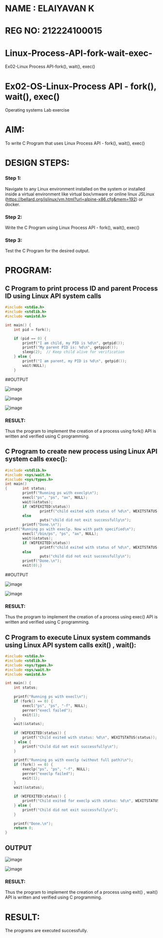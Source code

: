# NAME : ELAIYAVAN K
# REG NO: 212224100015

# Linux-Process-API-fork-wait-exec-
Ex02-Linux Process API-fork(), wait(), exec()
# Ex02-OS-Linux-Process API - fork(), wait(), exec()
Operating systems Lab exercise


# AIM:
To write C Program that uses Linux Process API - fork(), wait(), exec()

# DESIGN STEPS:

### Step 1:

Navigate to any Linux environment installed on the system or installed inside a virtual environment like virtual box/vmware or online linux JSLinux (https://bellard.org/jslinux/vm.html?url=alpine-x86.cfg&mem=192) or docker.

### Step 2:

Write the C Program using Linux Process API - fork(), wait(), exec()

### Step 3:

Test the C Program for the desired output. 

# PROGRAM:

## C Program to print process ID and parent Process ID using Linux API system calls

~~~c
#include <stdio.h>
#include <stdlib.h>
#include <unistd.h>

int main() {
    int pid = fork();

    if (pid == 0) { 
        printf("I am child, my PID is %d\n", getpid()); 
        printf("My parent PID is: %d\n", getppid()); 
        sleep(2);  // Keep child alive for verification
    } else { 
        printf("I am parent, my PID is %d\n", getpid()); 
        wait(NULL); 
    }

~~~
##OUTPUT

![image](https://github.com/user-attachments/assets/d6e253ff-9ed4-4b69-85fb-7f6fba3d6a37)

![image](https://github.com/user-attachments/assets/c699b819-fba8-4cad-8b05-d0f719fa99cf)

![image](https://github.com/user-attachments/assets/bfa38d43-fb29-48a3-a5ed-4839c517c31b)

### RESULT:
Thus the program to implement the creation of a process using fork() API is written and verified using C programming.

## C Program to create new process using Linux API system calls exec():
~~~c
#include <stdlib.h>
#include <sys/wait.h>
#include <sys/types.h>
int main()
{       int status;
        printf("Running ps with execlp\n");
        execl("ps", "ps", "ax", NULL);
        wait(&status);
        if (WIFEXITED(status))
                printf("child exited with status of %d\n", WEXITSTATUS(status));
        else
                puts("child did not exit successfully\n");
        printf("Done.\n");
printf("Running ps with execlp. Now with path specified\n");
        execl("/bin/ps", "ps", "ax", NULL);
        wait(&status);
        if (WIFEXITED(status))
                printf("child exited with status of %d\n", WEXITSTATUS(status));
        else
                puts("child did not exit successfully\n");
        printf("Done.\n");
        exit(0);}

~~~
##OUTPUT


![image](https://github.com/user-attachments/assets/dcda70cf-ef29-49c5-9a90-3746c936b86d)

![image](https://github.com/user-attachments/assets/d42260aa-8a89-45a0-9ea8-1dd076eb9b4f)

### RESULT:
Thus the program to implement the creation of a process using exec() API is written and verified using C programming.


## C Program to execute Linux system commands using Linux API system calls exit() , wait():

~~~c
#include <stdio.h>
#include <stdlib.h>
#include <sys/types.h>
#include <sys/wait.h>
#include <unistd.h>

int main() {
    int status;
    
    printf("Running ps with execl\n");
    if (fork() == 0) {
        execl("ps", "ps", "-f", NULL);
        perror("execl failed");
        exit(1);
    }
    wait(&status);
    
    if (WIFEXITED(status)) {
        printf("Child exited with status: %d\n", WEXITSTATUS(status));
    } else {
        printf("Child did not exit successfully\n");
    }
    
    printf("Running ps with execlp (without full path)\n");
    if (fork() == 0) {
        execlp("ps", "ps", "-f", NULL);
        perror("execlp failed");
        exit(1);
    }
    wait(&status);
    
    if (WIFEXITED(status)) {
        printf("Child exited for execlp with status: %d\n", WEXITSTATUS(status));
    } else {
        printf("Child did not exit successfully\n");
    }
    
    printf("Done.\n");
    return 0;
}

~~~

## OUTPUT


![image](https://github.com/user-attachments/assets/ba3b10f6-009b-43df-85d5-2e21c83505b8)

![image](https://github.com/user-attachments/assets/97fe7275-a2ed-4089-8df4-cbca4a1d4358)

### RESULT:
Thus the program to implement the creation of a process using exit() , wait() API is written and verified using C programming.


# RESULT:
The programs are executed successfully.
